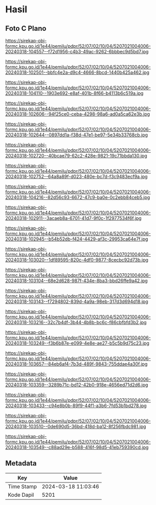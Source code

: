 # Hasil

## Foto C Plano

https://sirekap-obj-formc.kpu.go.id/1e44/pemilu/pdpr/52/07/02/10/04/5207021004006-20240318-104557--f72d1956-c4b3-49ac-9262-6bbbec9d5bd7.jpg

https://sirekap-obj-formc.kpu.go.id/1e44/pemilu/pdpr/52/07/02/10/04/5207021004006-20240318-102501--bbfc4e2a-d9c4-4666-8bcd-1440b425a462.jpg

https://sirekap-obj-formc.kpu.go.id/1e44/pemilu/pdpr/52/07/02/10/04/5207021004006-20240318-104110--1903e692-e8af-401b-8f66-b4113b6c519a.jpg

https://sirekap-obj-formc.kpu.go.id/1e44/pemilu/pdpr/52/07/02/10/04/5207021004006-20240318-102606--94f25ce0-ceba-4298-98a6-ad0a5ca62e3b.jpg

https://sirekap-obj-formc.kpu.go.id/1e44/pemilu/pdpr/52/07/02/10/04/5207021004006-20240318-102644--0897dd1a-f38d-47e1-be97-5e34b33768cb.jpg

https://sirekap-obj-formc.kpu.go.id/1e44/pemilu/pdpr/52/07/02/10/04/5207021004006-20240318-102720--40bcae79-62c2-428e-9821-19c71bbda130.jpg

https://sirekap-obj-formc.kpu.go.id/1e44/pemilu/pdpr/52/07/02/10/04/5207021004006-20240318-102752--64a8a89f-d023-480e-bc7d-f3c9483ecf9a.jpg

https://sirekap-obj-formc.kpu.go.id/1e44/pemilu/pdpr/52/07/02/10/04/5207021004006-20240318-104216--82d56c93-6672-47c9-ba0e-0c2ebb84ceb5.jpg

https://sirekap-obj-formc.kpu.go.id/1e44/pemilu/pdpr/52/07/02/10/04/5207021004006-20240318-102911--3acaeb8a-6701-41d7-9f0c-1f2977534f6f.jpg

https://sirekap-obj-formc.kpu.go.id/1e44/pemilu/pdpr/52/07/02/10/04/5207021004006-20240318-102945--b54b52db-f424-4429-af3c-29953ca64e7f.jpg

https://sirekap-obj-formc.kpu.go.id/1e44/pemilu/pdpr/52/07/02/10/04/5207021004006-20240318-103020--1df89595-820c-4df0-9877-8cecbc92d73b.jpg

https://sirekap-obj-formc.kpu.go.id/1e44/pemilu/pdpr/52/07/02/10/04/5207021004006-20240318-103104--68e2d628-987f-434e-8ba3-bbd26ffe9a42.jpg

https://sirekap-obj-formc.kpu.go.id/1e44/pemilu/pdpr/52/07/02/10/04/5207021004006-20240318-103143--f7294802-839d-4a9a-98eb-317d3d694d18.jpg

https://sirekap-obj-formc.kpu.go.id/1e44/pemilu/pdpr/52/07/02/10/04/5207021004006-20240318-103216--32c7b4df-3b44-4b8b-bc6c-f86cbfbfd3b2.jpg

https://sirekap-obj-formc.kpu.go.id/1e44/pemilu/pdpr/52/07/02/10/04/5207021004006-20240318-103249--f3b6b87e-e099-4e8e-ae27-b5c5b9d75c23.jpg

https://sirekap-obj-formc.kpu.go.id/1e44/pemilu/pdpr/52/07/02/10/04/5207021004006-20240318-103657--84eb6af4-7b3d-489f-9843-755ddae4a30f.jpg

https://sirekap-obj-formc.kpu.go.id/1e44/pemilu/pdpr/52/07/02/10/04/5207021004006-20240318-103359--3289b71c-bd12-42b0-918e-4656ed71d2d6.jpg

https://sirekap-obj-formc.kpu.go.id/1e44/pemilu/pdpr/52/07/02/10/04/5207021004006-20240318-103433--c94e8b0b-89f9-44f1-a3b6-7fd53b1bd278.jpg

https://sirekap-obj-formc.kpu.go.id/1e44/pemilu/pdpr/52/07/02/10/04/5207021004006-20240318-103510--0de690d5-36bd-418d-ba12-8f256fbdc981.jpg

https://sirekap-obj-formc.kpu.go.id/1e44/pemilu/pdpr/52/07/02/10/04/5207021004006-20240318-103549--c88ad29e-b588-416f-98d5-41eb759390cd.jpg


## Metadata

| Key        | Value               |
| ---------- | ------------------- |
| Time Stamp | 2024-03-18 11:03:46 |
| Kode Dapil | 5201                |



